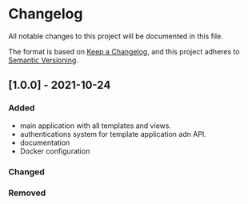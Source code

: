 # Changelog
All notable changes to this project will be documented in this file.

The format is based on [Keep a Changelog](https://keepachangelog.com/en/1.0.0/),
and this project adheres to [Semantic Versioning](https://semver.org/spec/v2.0.0.html).


## [1.0.0] - 2021-10-24
### Added
- main application with all templates and views.
- authentications system for template application adn API.
- documentation
- Docker configuration

### Changed

### Removed
